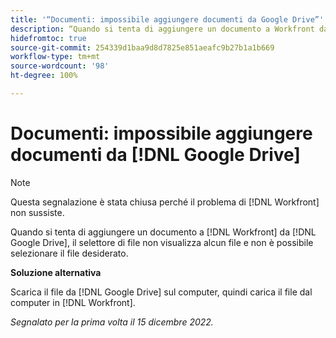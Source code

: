 ```yaml
---
title: '“Documenti: impossibile aggiungere documenti da Google Drive”'
description: “Quando si tenta di aggiungere un documento a Workfront da Google Drive, il selettore di file non visualizza alcun file e non è possibile selezionare il file desiderato.”
hidefromtoc: true
source-git-commit: 254339d1baa9d8d7825e851aeafc9b27b1a1b669
workflow-type: tm+mt
source-wordcount: '98'
ht-degree: 100%

---
```



# Documenti: impossibile aggiungere documenti da [!DNL Google Drive]

<!--On WF and WFP TOCs-->

>[!NOTE]
>
>Questa segnalazione è stata chiusa perché il problema di [!DNL Workfront] non sussiste.

Quando si tenta di aggiungere un documento a [!DNL Workfront] da [!DNL Google Drive], il selettore di file non visualizza alcun file e non è possibile selezionare il file desiderato.

**Soluzione alternativa**

Scarica il file da [!DNL Google Drive] sul computer, quindi carica il file dal computer in [!DNL Workfront].

_Segnalato per la prima volta il 15 dicembre 2022._

